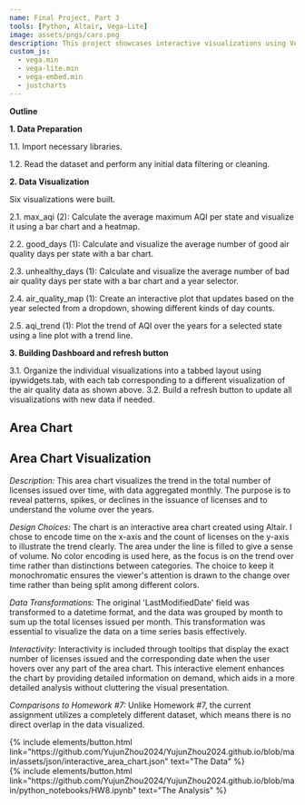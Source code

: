 ```yaml
---
name: Final Project, Part 3
tools: [Python, Altair, Vega-Lite]
image: assets/pngs/cars.png
description: This project showcases interactive visualizations using Vega-Lite.
custom_js:
  - vega.min
  - vega-lite.min
  - vega-embed.min
  - justcharts
---
```

**Outline**

**1. Data Preparation**

1.1. Import necessary libraries.

1.2. Read the dataset and perform any initial data filtering or cleaning.

**2. Data Visualization**

Six visualizations were built.

2.1. max_aqi (2): Calculate the average maximum AQI per state and visualize it using a bar chart and a heatmap. 

2.2. good_days (1): Calculate and visualize the average number of good air quality days per state with a bar chart.

2.3. unhealthy_days (1): Calculate and visualize the average number of bad air quality days per state with a bar chart and a year selector.

2.4. air_quality_map (1): Create an interactive plot that updates based on the year selected from a dropdown, showing different kinds of day counts.

2.5. aqi_trend (1): Plot the trend of AQI over the years for a selected state using a line plot with a trend line.

**3. Building Dashboard and refresh button**

3.1. Organize the individual visualizations into a tabbed layout using ipywidgets.tab, with each tab corresponding to a different visualization of the air quality data as shown above.
3.2. Build a refresh button to update all visualizations with new data if needed.


## Area Chart

<vegachart schema-url="{{ site.baseurl }}/assets/json/interactive_area_chart.json" style="width: 100%"></vegachart>


## Area Chart Visualization

*Description:*
This area chart visualizes the trend in the total number of licenses issued over time, with data aggregated monthly. The purpose is to reveal patterns, spikes, or declines in the issuance of licenses and to understand the volume over the years.

*Design Choices:*
The chart is an interactive area chart created using Altair. I chose to encode time on the x-axis and the count of licenses on the y-axis to illustrate the trend clearly. The area under the line is filled to give a sense of volume. No color encoding is used here, as the focus is on the trend over time rather than distinctions between categories. The choice to keep it monochromatic ensures the viewer's attention is drawn to the change over time rather than being split among different colors.

*Data Transformations:*
The original 'LastModifiedDate' field was transformed to a datetime format, and the data was grouped by month to sum up the total licenses issued per month. This transformation was essential to visualize the data on a time series basis effectively.

*Interactivity:*
Interactivity is included through tooltips that display the exact number of licenses issued and the corresponding date when the user hovers over any part of the area chart. This interactive element enhances the chart by providing detailed information on demand, which aids in a more detailed analysis without cluttering the visual presentation.

*Comparisons to Homework #7:*
Unlike Homework #7, the current assignment utilizes a completely different dataset, which means there is no direct overlap in the data visualized. 

<div class="left">
{% include elements/button.html link="https://github.com/YujunZhou2024/YujunZhou2024.github.io/blob/main/assets/json/interactive_area_chart.json" text="The Data" %}
</div>

<div class="right">
{% include elements/button.html link="https://github.com/YujunZhou2024/YujunZhou2024.github.io/blob/main/python_notebooks/HW8.ipynb" text="The Analysis" %}
</div>

